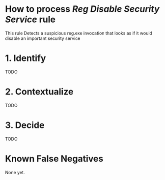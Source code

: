 # How to process *Reg Disable Security Service* rule
This rule Detects a suspicious reg.exe invocation that looks as if it would disable an important security service

# 1. Identify
TODO

# 2. Contextualize
TODO

# 3. Decide
TODO

# Known False Negatives
None yet.
